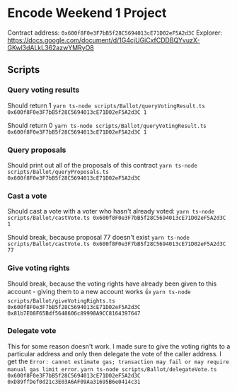 # Encode Weekend 1 Project

Contract address: `0x600f8F0e3F7bB5f28C5694013cE71D02eF5A2d3C`
Explorer: https://docs.google.com/document/d/1G4cjUGiCxfCDDBQYvuzX-GKwl3dALkL362azwYMRyO8

## Scripts

### Query voting results

Should return 1
`yarn ts-node scripts/Ballot/queryVotingResult.ts 0x600f8F0e3F7bB5f28C5694013cE71D02eF5A2d3C 1`

Should return 0
`yarn ts-node scripts/Ballot/queryVotingResult.ts 0x600f8F0e3F7bB5f28C5694013cE71D02eF5A2d3C 1`

### Query proposals

Should print out all of the proposals of this contract
`yarn ts-node scripts/Ballot/queryProposals.ts 0x600f8F0e3F7bB5f28C5694013cE71D02eF5A2d3C`

### Cast a vote

Should cast a vote with a voter who hasn't already voted:
`yarn ts-node scripts/Ballot/castVote.ts 0x600f8F0e3F7bB5f28C5694013cE71D02eF5A2d3C 1`

Should break, because proposal 77 doesn't exist
`yarn ts-node scripts/Ballot/castVote.ts 0x600f8F0e3F7bB5f28C5694013cE71D02eF5A2d3C 77`

### Give voting rights

Should break, because the voting rights have already been given to this account - giving them to a new account works 👍 
`yarn ts-node scripts/Ballot/giveVotingRights.ts 0x600f8F0e3F7bB5f28C5694013cE71D02eF5A2d3C 0x81b7E08F65Bdf5648606c89998A9CC8164397647`

### Delegate vote

This for some reason doesn't work. I made sure to give the voting rights to a particular address and only then delegate the vote of the caller address.
I get the `Error: cannot estimate gas; transaction may fail or may require manual gas limit error`.
`yarn ts-node scripts/Ballot/delegateVote.ts 0x600f8F0e3F7bB5f28C5694013cE71D02eF5A2d3C 0xD89ffDef0d21c3E03A6AF09Aa31695B6e0414c31`
